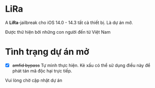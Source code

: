 # LiRa
A **LiRa**-jailbreak cho iOS 14.0 - 14.3 tất cả thiết bị.
Là dự án mở.

Được thử hiện bởi những con người đến từ Việt Nam
# Tình trạng dự án mở

- [x] ~~amfid bypass~~ Tự mình thực hiện. Kẻ xấu có thể sử dụng điều này để phát tán mã độc hại trực tiếp.

Vui lòng chờ cập nhật dự án
